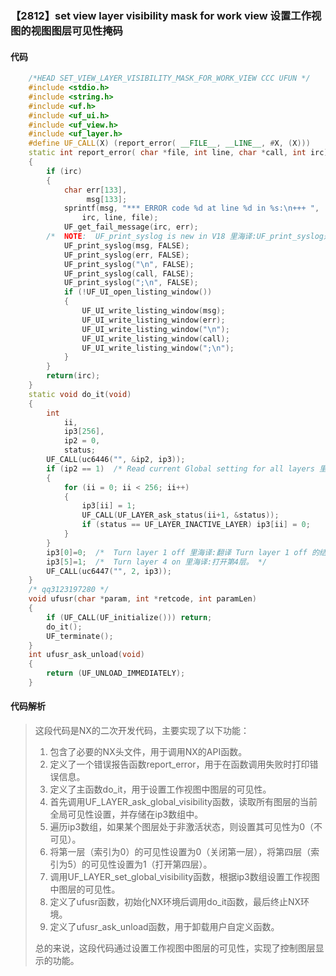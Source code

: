 ### 【2812】set view layer visibility mask for work view 设置工作视图的视图图层可见性掩码

#### 代码

```cpp
    /*HEAD SET_VIEW_LAYER_VISIBILITY_MASK_FOR_WORK_VIEW CCC UFUN */  
    #include <stdio.h>  
    #include <string.h>  
    #include <uf.h>  
    #include <uf_ui.h>  
    #include <uf_view.h>  
    #include <uf_layer.h>  
    #define UF_CALL(X) (report_error( __FILE__, __LINE__, #X, (X)))  
    static int report_error( char *file, int line, char *call, int irc)  
    {  
        if (irc)  
        {  
            char err[133],  
                 msg[133];  
            sprintf(msg, "*** ERROR code %d at line %d in %s:\n+++ ",  
                irc, line, file);  
            UF_get_fail_message(irc, err);  
        /*  NOTE:  UF_print_syslog is new in V18 里海译:UF_print_syslog是V18版本中的新功能，它允许用户打印系统日志。 */  
            UF_print_syslog(msg, FALSE);  
            UF_print_syslog(err, FALSE);  
            UF_print_syslog("\n", FALSE);  
            UF_print_syslog(call, FALSE);  
            UF_print_syslog(";\n", FALSE);  
            if (!UF_UI_open_listing_window())  
            {  
                UF_UI_write_listing_window(msg);  
                UF_UI_write_listing_window(err);  
                UF_UI_write_listing_window("\n");  
                UF_UI_write_listing_window(call);  
                UF_UI_write_listing_window(";\n");  
            }  
        }  
        return(irc);  
    }  
    static void do_it(void)  
    {  
        int  
            ii,  
            ip3[256],  
            ip2 = 0,  
            status;  
        UF_CALL(uc6446("", &ip2, ip3));  
        if (ip2 == 1)  /* Read current Global setting for all layers 里海译:Read current Global setting for all layers的中文翻译是：读取所有图层的当前全局设置。 */  
        {  
            for (ii = 0; ii < 256; ii++)  
            {  
                ip3[ii] = 1;  
                UF_CALL(UF_LAYER_ask_status(ii+1, &status));  
                if (status == UF_LAYER_INACTIVE_LAYER) ip3[ii] = 0;  
            }  
        }  
        ip3[0]=0;  /*  Turn layer 1 off 里海译:翻译 Turn layer 1 off 的结果是：关闭第一层。 */  
        ip3[5]=1;  /*  Turn layer 4 on 里海译:打开第4层。 */  
        UF_CALL(uc6447("", 2, ip3));  
    }  
    /* qq3123197280 */  
    void ufusr(char *param, int *retcode, int paramLen)  
    {  
        if (UF_CALL(UF_initialize())) return;  
        do_it();  
        UF_terminate();  
    }  
    int ufusr_ask_unload(void)  
    {  
        return (UF_UNLOAD_IMMEDIATELY);  
    }

```

#### 代码解析

> 这段代码是NX的二次开发代码，主要实现了以下功能：
>
> 1. 包含了必要的NX头文件，用于调用NX的API函数。
> 2. 定义了一个错误报告函数report_error，用于在函数调用失败时打印错误信息。
> 3. 定义了主函数do_it，用于设置工作视图中图层的可见性。
> 4. 首先调用UF_LAYER_ask_global_visibility函数，读取所有图层的当前全局可见性设置，并存储在ip3数组中。
> 5. 遍历ip3数组，如果某个图层处于非激活状态，则设置其可见性为0（不可见）。
> 6. 将第一层（索引为0）的可见性设置为0（关闭第一层），将第四层（索引为5）的可见性设置为1（打开第四层）。
> 7. 调用UF_LAYER_set_global_visibility函数，根据ip3数组设置工作视图中图层的可见性。
> 8. 定义了ufusr函数，初始化NX环境后调用do_it函数，最后终止NX环境。
> 9. 定义了ufusr_ask_unload函数，用于卸载用户自定义函数。
>
> 总的来说，这段代码通过设置工作视图中图层的可见性，实现了控制图层显示的功能。
>
